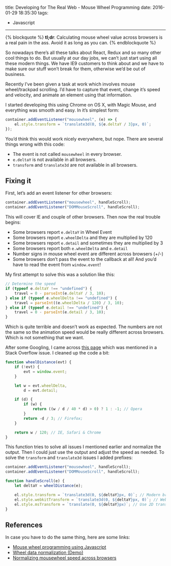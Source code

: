 title: Developing for The Real Web - Mouse Wheel Programming
date: 2016-01-29 18:35:30
tags:
- Javascript
---
{% blockquote %}
**tl;dr**: Calculating mouse wheel value across browsers is a real pain in the ass. Avoid it as long as you can.
{% endblockquote %}

So nowadays there’s all these talks about React, Redux and so many other cool things to do. But usually at our day jobs,
we can’t just start using all these modern things. We have IE9 customers to think about and we have to make sure our
stuff won’t break for them, otherwise we’d be out of business.

Recently I’ve been given a task at work which involves mouse wheel/trackpad scrolling. I’d have to capture that event,
change it’s speed and velocity, and animate an element using that information.

I started developing this using Chrome on OS X, with Magic Mouse, and everything was smooth and easy. In it’s simplest
form:

``` js
container.addEventListener("mousewheel", (e) => {
    el.style.transform = `translate3d(0, ${e.deltaY / 3}px, 0)`;
});
```

You’d think this would work nicely everywhere, but nope. There are several things wrong with this code:

- The event is not called `mousewheel` in every browser.
- `e.deltaY` is not available in all browsers.
- `transform` and `translate3d` are not available in all browsers.

## Fixing it
First, let’s add an event listener for other browsers:

``` js
container.addEventListener("mousewheel", handleScroll);
container.addEventListener("DOMMouseScroll", handleScroll);
```

This will cover IE and couple of other browsers. Then now the real trouble begins:

- Some browsers report `e.deltaY` in Wheel Event
- Some browsers report `e.wheelDelta` and they are multiplied by 120
- Some browsers report `e.detail` and sometimes they are multiplied by 3
- Some browsers report both `e.wheelDelta` and `e.detail`
- Number signs in mouse wheel event are different across browsers (+/-)
- Some browsers don’t pass the event to the callback at all! And you’d have to read the event from `window.event`!

My first attempt to solve this was a solution like this:

``` js
// Determine the speed
if (typeof e.deltaY !== "undefined") {
    travel = 0 - parseInt(e.deltaY / 3, 10);
} else if (typeof e.wheelDelta !== "undefined") {
    travel = parseInt((e.wheelDelta / 120) / 3, 10);
} else if (typeof e.detail !== "undefined") {
    travel = 0 - parseInt(e.detail / 3, 10);
}
```

Which is quite terrible and doesn’t work as expected. The numbers are not the same so the animation speed would be
really different across browsers. Which is not something that we want.

After some Googling, I came across [this page](http://phrogz.net/js/wheeldelta.html) which was mentioned in a
Stack Overflow issue. I cleaned up the code a bit:

``` js
function wheelDistance(evt) {
    if (!evt) {
        evt = window.event;
    }

    let w = evt.wheelDelta,
        d = evt.detail;

    if (d) {
        if (w) {
            return ((w / d / 40 * d) > 0) ? 1 : -1; // Opera
        }
        return -d / 3; // Firefox;
    }

    return w / 120; // IE, Safari & Chrome
}
```

This function tries to solve all issues I mentioned earlier and normalize the output. Then I could just use the output
and adjust the speed as needed. To solve the `transform` and `translate3d` issues I added prefixes:

``` js
container.addEventListener("mousewheel", handleScroll);
container.addEventListener("DOMMouseScroll", handleScroll);

function handleScroll(e) {
    let deltaY = wheelDistance(e);

    el.style.transform = `translate3d(0, ${deltaY}px, 0)`; // Modern browsers
    el.style.webkitTransform = `translate3d(0, ${deltaY}px, 0)`; // Webkit
    el.style.msTransform = `translate(0, ${deltaY}px)`; // Use 2D transform for IE9
}
```

## References
In case you have to do the same thing, here are some links:
- [Mouse wheel programming using Javascript](http://www.adomas.org/javascript-mouse-wheel/)
- [Wheel data normalization (Demo)](http://phrogz.net/js/wheeldelta.html)
- [Normalizing mousewheel speed across browsers](http://stackoverflow.com/questions/5527601/normalizing-mousewheel-speed-across-browsers)
